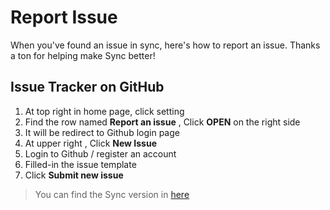 # Report Issue

When you've found an issue in sync, here's how to report an issue. Thanks a ton for helping make Sync better!

## Issue Tracker on GitHub 
1. At top right in home page, click setting
2. Find the row named **Report an issue** , Click **OPEN**  on the right side
3. It will be redirect to Github login page
4. At upper right , Click **New Issue**
5. Login to Github / register an account
6. Filled-in the issue template 
7. Click  **Submit new issue**
   
>You can find the Sync version in [here](/sync/user-guide/settings/#sync-version)